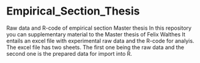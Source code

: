 # Empirical_Section_Thesis
Raw data and R-code of empirical section Master thesis
In this repository you can supplementary material to the Master thesis of Felix Walthes
It entails an excel file with experimental raw data and the R-code for analyis. 
The excel file has two sheets. The first one being the raw data and the second one is the prepared data for import into R. 
